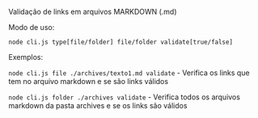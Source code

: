 Validação de links em arquivos MARKDOWN (.md)

Modo de uso:

`node cli.js type[file/folder] file/folder validate[true/false]`

Exemplos:

`node cli.js file ./archives/texto1.md validate` - Verifica os links que tem no arquivo markdown e se são links válidos

`node cli.js folder ./archives validate` - Verifica todos os arquivos markdown da pasta archives e se os links são válidos
